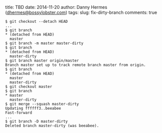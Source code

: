 title: TBD
date: 2014-11-20
author: Danny Hermes (dhermes@bossylobster.com)
tags:
slug: fix-dirty-branch
comments: true

```
$ git checkout --detach HEAD
...
$ git branch
* (detached from HEAD)
  master
$ git branch -m master master-dirty
$ git branch
* (detached from HEAD)
  master-dirty
$ git branch master origin/master
Branch master set up to track remote branch master from origin.
$ git branch
* (detached from HEAD)
  master
  master-dirty
$ git checkout master
$ git branch
* master
  master-dirty
$ git merge --squash master-dirty
Updating ffffff3..beeabee
Fast-forward
...
$ git branch -D master-dirty
Deleted branch master-dirty (was beeabee).
```
